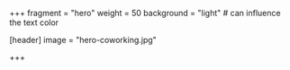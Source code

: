 +++
fragment = "hero"
weight = 50
background = "light" # can influence the text color

[header]
  image = "hero-coworking.jpg"
  

+++
